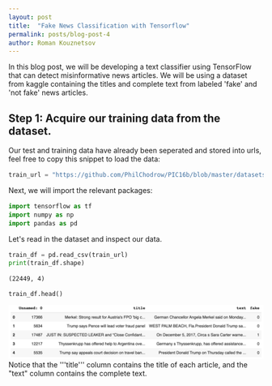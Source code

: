 ```yaml
---
layout: post
title:  "Fake News Classification with Tensorflow"
permalink: posts/blog-post-4
author: Roman Kouznetsov
---
```

In this blog post, we will be developing a text classifier using TensorFlow that can detect misinformative news articles. We will be using a dataset from kaggle containing the titles and complete text from labeled 'fake' and 'not fake' news articles.

## Step 1: Acquire our training data from the dataset.
Our test and training data have already been seperated and stored into urls, feel free to copy this snippet to load the data:
```python
train_url = "https://github.com/PhilChodrow/PIC16b/blob/master/datasets/fake_news_train.csv?raw=true"
```
Next, we will import the relevant packages:
```python
import tensorflow as tf
import numpy as np
import pandas as pd
```
Let's read in the dataset and inspect our data.
```python
train_df = pd.read_csv(train_url)
print(train_df.shape)
```
```
(22449, 4)
```
```python
train_df.head()
```
![hw4.1.png](/images/hw4.1.png)
Notice that the '''title''' column contains the title of each article, and the "text" column contains the complete text.

